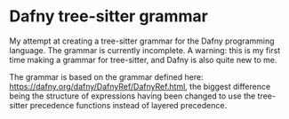 # Dafny tree-sitter grammar

My attempt at creating a tree-sitter grammar for the Dafny programming language. The grammar is currently incomplete. A warning: this is my first time making a grammar for tree-sitter, and Dafny is also quite new to me.

The grammar is based on the grammar defined here: https://dafny.org/dafny/DafnyRef/DafnyRef.html, the biggest difference being the structure of expressions having been changed to use the tree-sitter precedence functions instead of layered precedence.
